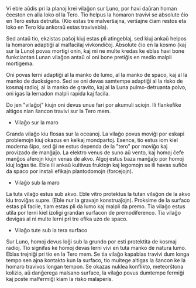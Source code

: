 Vi eble aŭdis pri la planoj krei vilaĝon sur Luno, por havi daŭran homan ĉeeston en alia loko ol la Tero. Tio helpus la homaron travivi se absolute ĉio en Tero estus detruita. (Kio estas tre malverŝajna, verŝajne ĉiam restos eta loko en Tero kiu ankoraŭ estas travivebla).

Sed antaŭ tio, ekzistas paŝoj kiuj estas pli atingeblaj, sed kiuj ankaŭ helpos la homaron adaptiĝi al malfacilaj vivkondiĉoj. Absolute ĉio en la kosmo (kaj sur la Luno) povas mortigi onin, kaj mi ne multe kredas ke eblas havi bone funkciantan Lunan vilaĝon antaŭ ol oni bone pretiĝis en medio malpli mortigema.

Oni povas lerni adaptiĝi al la manko de lumo, al la manko de spaco, kaj al la manko de duoksigeno. Sed se oni devas samtempe adaptiĝi al la risko de kosmaj radioj, al la manko de gravito, kaj al la Luna pulmo-detruanta polvo, oni igas la lernadon malpli rapida kaj facila.

Do jen "vilaĝoj" kiujn oni devus unue fari por akumuli sciojn. Ili flankefike altigos nian ŝancon travivi sur la Tero mem.

- Vilaĝo sur la maro

Granda vilaĝo kiu flosas sur la oceanoj. La vilaĝo povus moviĝi por eskapi problemojn kiuj okazus en kelkaj mondpartoj. Esence, tio estus iom kiel moderna ŝipo, sed ĝi ne estus dependa de la "tero" por moviĝo kaj provizado de manĝaĵo. La elektro venus de suno aŭ vento, kaj homoj ĉefe manĝos aferojn kiujn venas de akvo. Algoj estus baza manĝaĵo por homoj kiuj loĝas tie. Eble ili ankaŭ kultivus fruktojn kaj legomojn se ili havas sufiĉe da spaco por instali efikajn plantodomojn (forcejojn).

- Vilaĝo sub la maro

La tuta vilaĝo estus sub akvo. Eble vitro protektus la tutan vilaĝon de la akvo kiu troviĝas supre. (Eble nur la gravajn konstruaĵojn). Proksime de la surfaco estas pli facile, tiam estas pli da lumo kaj malpli da premo. Tia vilaĝo estus utila por lerni kiel izoligi grandan surfacon de premodiferenco. Tia vilaĝo devigas al ni multe lerni pri tre efika uzo de spaco.

- Vilaĝo tute sub la tera surfaco

Sur Luno, homoj devus loĝi sub la grundo por esti protektita de kosmaj radioj. Tio signifas ke homoj devas lerni vivi en tuta manko de natura lumo. Eblas trejniĝi pri tio en la Tero mem. Se tia vilaĝo kapablas travivi dum longa tempo sen ajna kontakto kun la surfaco, tio multege altigas la ŝancon ke la homaro travivos longan tempon. Se okazas nuklea konflikto, meteorŝtona kolizio, aŭ danĝerega malsano surface, la vilaĝo povus dumtempe fermiĝi kaj poste malfermiĝi kiam la risko malaperis.